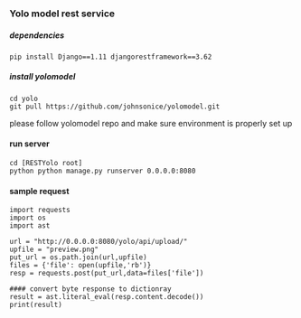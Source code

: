 ### Yolo model rest service 

##### dependencies
```
pip install Django==1.11 djangorestframework==3.62
```

##### install yolomodel 
```
cd yolo
git pull https://github.com/johnsonice/yolomodel.git
```
please follow yolomodel repo and make sure environment is properly set up 

#### run server 
```
cd [RESTYolo root]
python python manage.py runserver 0.0.0.0:8080
```

#### sample request 
```
import requests
import os
import ast

url = "http://0.0.0.0:8080/yolo/api/upload/"
upfile = "preview.png"
put_url = os.path.join(url,upfile)
files = {'file': open(upfile,'rb')}
resp = requests.post(put_url,data=files['file'])

#### convert byte response to dictionray 
result = ast.literal_eval(resp.content.decode())
print(result)
```
